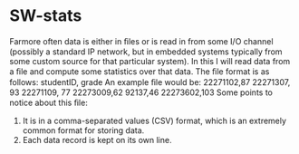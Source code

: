 # SW-stats
Farmore often data is either in ﬁles or is read in from some I/O channel (possibly a standard IP network, but in embedded systems typically from some custom source for that particular system). In this I will read data from a ﬁle and compute some statistics over that data. The ﬁle format is as follows:
studentID, grade
An example ﬁle would be:
22271102,87 
22271307, 93 
22271109, 77
22273009,62
92137,46
22273602,103
Some points to notice about this ﬁle:
1. It is in a comma-separated values (CSV) format, which is an extremely common format for storing data.
2. Each data record is kept on its own line.

